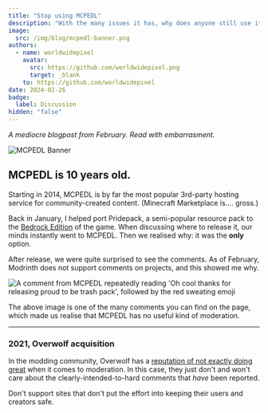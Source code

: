```yaml
---
title: "Stop using MCPEDL"
description: "With the many issues it has, why does anyone still use it?"
image:
  src: /img/blog/mcpedl-banner.png
authors:
  - name: worldwidepixel
    avatar:
      src: https://github.com/worldwidepixel.png
      target: _blank
    to: https://github.com/worldwidepixel
date: 2024-02-26
badge:
  label: Discussion
hidden: "false"
---
```


_A mediocre blogpost from February. Read with embarrasment._

![MCPEDL Banner](/img/blog/mcpedl/banner-short.png)

## MCPEDL is 10 years old.

Starting in 2014, MCPEDL is by far the most popular 3rd-party hosting service for community-created content. (Minecraft Marketplace is.... gross.)

Back in January, I helped port Pridepack, a semi-popular resource pack to the [Bedrock Edition](https://mcpedl.com/pridepack/) of the game. When discussing where to release it, our minds instantly went to MCPEDL. Then we realised why: it was the **only** option.

After release, we were quite surprised to see the comments. As of February, Modrinth does not support comments on projects, and this showed me why.

![A comment from MCPEDL repeatedly reading 'Oh cool thanks for releasing proud to be trash pack', followed by the red sweating emoji](/img/blog/mcpedl/comment-1.png)

The above image is one of the many comments you can find on the page, which made us realise that MCPEDL has no useful kind of moderation.

<hr>

### 2021, Overwolf acquisition

In the modding community, Overwolf has a [reputation of not exactly doing great](https://github.com/fractureiser-investigation/fractureiser) when it comes to moderation. In this case, they just don't and won't care about the clearly-intended-to-hard comments that _have_ been reported.

Don't support sites that don't put the effort into keeping their users and creators safe.
